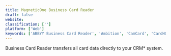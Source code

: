 ```yaml
---
title: MagneticOne Business Card Reader
draft: false 
website: 
classification: ['']
platform: ['Web']
keywords: ['ABBYY Business Card Reader', 'Ambition', 'CamCard', 'CardHQ', 'CogniCard', 'Ebsta', 'Flow-e', 'Intelliverse Email Tracker', 'MeetingMogul', 'MySalesDialerPro', 'People.ai', 'Sansan', 'Scan210', 'Vymo', 'WorldCard Mobile', 'Zappoint', 'Zero Keyboard', 'ZynBit', 'atEvent', 'snapADDY', 'xID - Digital Business Card']
---
```

Business Card Reader transfers all card data directly to your CRM* system.